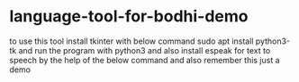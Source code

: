 # language-tool-for-bodhi-demo
to use this tool install tkinter with below command
sudo apt install python3-tk
and run the program with python3
and also install espeak for text to speech by the help of the below command
and also remember this just a demo

